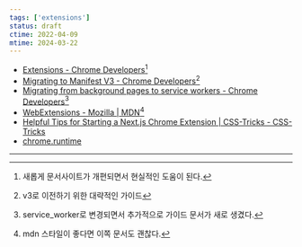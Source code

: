 ```yaml
---
tags: ['extensions']
status: draft
ctime: 2022-04-09
mtime: 2024-03-22
---
```


- [Extensions - Chrome Developers](https://developer.chrome.com/docs/extensions/)[^127-1]
- [Migrating to Manifest V3 - Chrome Developers](https://developer.chrome.com/docs/extensions/mv3/intro/mv3-migration/)[^127-2]
- [Migrating from background pages to service workers - Chrome Developers](https://developer.chrome.com/docs/extensions/mv3/migrating_to_service_workers/)[^127-3]
- [WebExtensions - Mozilla | MDN](https://developer.mozilla.org/ko/docs/Mozilla/Add-ons/WebExtensions)[^127-4]
- [Helpful Tips for Starting a Next.js Chrome Extension | CSS-Tricks - CSS-Tricks](https://css-tricks.com/nextjs-chrome-extension-starter/)
- [chrome.runtime](https://developer.chrome.com/docs/extensions/reference/runtime/#method-connect)

---

[^127-1]: 새롭게 문서사이트가 개편되면서 현실적인 도움이 된다.
[^127-2]: v3로 이전하기 위한 대략적인 가이드
[^127-3]: service_worker로 변경되면서 추가적으로 가이드 문서가 새로 생겼다.
[^127-4]: mdn 스타일이 좋다면 이쪽 문서도 괜찮다.
[^127-5]: next 구성으로 익스텐션 만들기